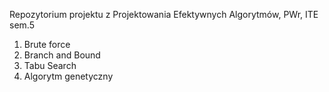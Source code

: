 Repozytorium projektu z Projektowania Efektywnych Algorytmów, PWr, ITE sem.5

1. Brute force
2. Branch and Bound
3. Tabu Search
4. Algorytm genetyczny
